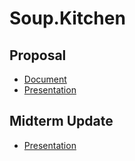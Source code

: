 # Soup.Kitchen

## Proposal

* [Document](https://docs.google.com/document/d/1GFyumYfSh6_PmsYDiadnkwjxwTxiVMCZ4OgamtXDXys)  
* [Presentation](https://docs.google.com/presentation/d/14p7FjwGW-1xHri0pMFu0CKctm71vOEfDZP2Pd0x7vVc)

## Midterm Update

* [Presentation](https://docs.google.com/presentation/d/1sx9n9uesFa6Lqg4ikNAtxjhXav3jhHbok2955vmt3ZI)
